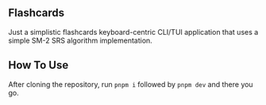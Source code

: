 ## Flashcards

Just a simplistic flashcards keyboard-centric CLI/TUI application that uses a simple SM-2 SRS algorithm implementation.

## How To Use 

After cloning the repository, run `pnpm i` followed by `pnpm dev` and there you go.
